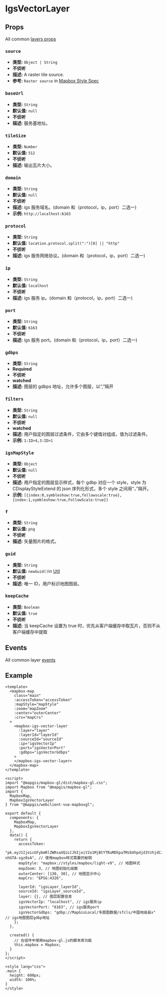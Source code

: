 # IgsVectorLayer

## Props

All common [layers props](/zh/api/Layers/README.md#props)

### `source`

- **类型:** `Object | String`
- **不侦听**
- **描述:** A raster tile source.
- **参考:** `Raster source` in [Mapbox Style Spec](https://docs.mapbox.com/mapbox-gl-js/style-spec/#sources-raster)

### `baseUrl`

- **类型:** `String`
- **默认值:** `null`
- **不侦听**
- **描述:** 服务基地址。

### `tileSize`

- **类型:** `Number`
- **默认值:** `512`
- **不侦听**
- **描述:** 输出瓦片大小。

### `domain`

- **类型:** `String`
- **默认值:** `null`
- **不侦听**
- **描述:** igs 服务域名。(domain 和（protocol，ip，port）二选一)
- **示例:** `http://localhost:6163`

### `protocol`

- **类型:** `String`
- **默认值:** `location.protocol.split(":")[0] || "http"`
- **不侦听**
- **描述:** igs 服务网络协议。(domain 和（protocol，ip，port）二选一)

### `ip`

- **类型:** `String`
- **默认值:** `localhost`
- **不侦听**
- **描述:** igs 服务 ip。(domain 和（protocol，ip，port）二选一)

### `port`

- **类型:** `String`
- **默认值:** `6163`
- **不侦听**
- **描述:** igs 服务 port。(domain 和（protocol，ip，port）二选一)

### `gdbps`

- **类型:** `String`
- **Required**
- **不侦听**
- **watched**
- **描述:** 图层的 gdbps 地址，允许多个图层，以“,”隔开

### `filters`

- **类型:** `String`
- **默认值:** `null`
- **不侦听**
- **watched**
- **描述:** 用户指定的图层过滤条件，它由多个键值对组成，值为过滤条件。
- **示例:** `1:ID>4,3:ID>1`

### `igsMapStyle`

- **类型:** `Object`
- **默认值:** `null`
- **不侦听**
- **描述:** 用户指定的图层显示样式，每个 gdbp 对应一个 style，style 为 CDisplayStyleExtend 的 json 序列化形式，多个 style 之间用“，”隔开。
- **示例:** `[{index:0,symbleshow:true,followscale:true},{index:1,symbleshow:true,FollowScale:true}]`

### `f`

- **类型:** `String`
- **默认值:** `png`
- **不侦听**
- **描述:** 矢量图片的格式。

### `guid`

- **类型:** `String`
- **默认值:** `newGuid()`in [Util](/zh/api/Util/util)
- **不侦听**
- **描述:** 唯一 ID，用户标识地图图层。

### `keepCache`

- **类型:** `Boolean`
- **默认值:** `true`
- **不侦听**
- **描述:** 当 keepCache 设置为 true 时，优先从客户端缓存中取瓦片，否则不从客户端缓存中提取

## Events

All common layer [events](/zh/api/Layers/#events)

## Example

```vue
<template>
  <mapbox-map
    class="main"
    :accessToken="accessToken"
    :mapStyle="mapStyle"
    :zoom="mapZoom"
    :center="outerCenter"
    :crs="mapCrs"
  >
    <mapbox-igs-vector-layer
      :layer="layer"
      :layerId="layerId"
      :sourceId="sourceId"
      :ip="igsVectorIp"
      :port="igsVectorPort"
      :gdbps="igsVectorGdbps"
    >
    </mapbox-igs-vector-layer>
  </mapbox-map>
</template>

<script>
import "@mapgis/mapbox-gl/dist/mapbox-gl.css";
import Mapbox from "@mapgis/mapbox-gl";
import {
  MapboxMap,
  MapboxIgsVectorLayer
} from "@mapgis/webclient-vue-mapboxgl";

export default {
  components: {
    MapboxMap,
    MapboxIgsVectorLayer
  },
  data() {
    return {
      accessToken:
        "pk.eyJ1IjoicGFybmRlZWRsaXQiLCJhIjoiY2o1MjBtYTRuMDhpaTMzbXhpdjd3YzhjdCJ9.sCoubaHF9-nhGTA-sgz0sA", // 使用mapbox样式需要的秘钥
      mapStyle: "mapbox://styles/mapbox/light-v9", // 地图样式
      mapZoom: 3, // 地图初始化级数
      outerCenter: [130, 30], // 地图显示中心
      mapCrs: "EPSG:4326",

      layerId: "igsLayer_layerId",
      sourceId: "igsLayer_sourceId",
      layer: {}, // 图层配置信息
      igsVectorIp: "localhost", // igs服务ip
      igsVectorPort: "6163", // igs服务port
      igsVectorGdbps: "gdbp://MapGisLocal/专题图数据/sfcls/中国地级县x" // igs地图图层gdbp地址
    };
  },

  created() {
    // 在组件中使用mapbox-gl.js的脚本库功能
    this.mapbox = Mapbox;
  }
};
</script>

<style lang="css">
.main {
  height: 600px;
  width: 100%;
}
</style>
```
